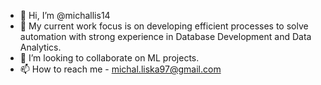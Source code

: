 - 👋 Hi, I’m @michallis14
- 👀 My current work focus is on developing efficient processes to solve automation with strong experience in Database Development and Data Analytics.
- 💞️ I’m looking to collaborate on ML projects.
- 📫 How to reach me - michal.liska97@gmail.com


